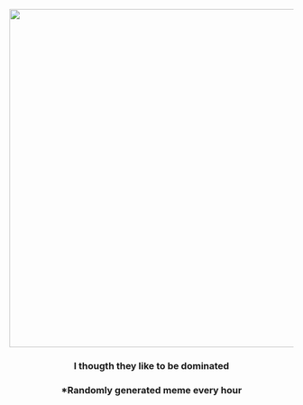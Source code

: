 <p align="center">
        <img src="https://i.redd.it/i4zkjs9k24r81.jpg" width="600" height="600">
        </p>
        <h3 align="center">I thougth they like to be dominated</h3>
        <h3 align="center">*Randomly generated meme every hour</h3>
    